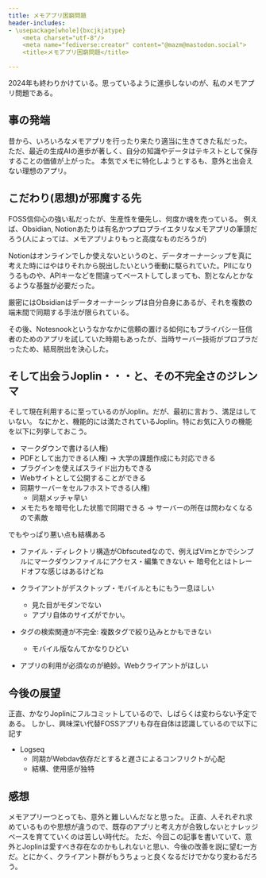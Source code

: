 ```yaml
---
title: メモアプリ困窮問題
header-includes:
- \usepackage[whole]{bxcjkjatype}
	<meta charset="utf-8"/>
	<meta name="fediverse:creator" content="@mazm@mastodon.social">
	<title>メモアプリ困窮問題</title>

---
```


2024年も終わりかけている。思っているように進歩しないのが、私のメモアプリ問題である。

## 事の発端
昔から、いろいろなメモアプリを行ったり来たり適当に生きてきた私だった。
ただ、最近の生成AIの進歩が著しく、自分の知識やデータはテキストとして保存することの価値が上がった。
本気でメモに特化しようとするも、意外と出会えない理想のアプリ。

## こだわり(思想)が邪魔する先
FOSS信仰心の強い私だったが、生産性を優先し、何度か魂を売っている。
例えば、Obsidian, Notionあたりは有名かつプロプライエタリなメモアプリの筆頭だろう(人によっては、メモアプリよりもっと高度なものだろうが)

Notionはオンラインでしか使えないというのと、データオーナーシップを真に考えた時にはやはりそれから脱出したいという衝動に駆られていた。PIIになりうるものや、APIキーなどを間違ってペーストしてしまっても、割となんとかなるような基盤が必要だった。

厳密にはObsidianはデータオーナーシップは自分自身にあるが、それを複数の端末間で同期する手法が限られている。

その後、Notesnookというなかなかに信頼の置ける如何にもプライバシー狂信者のためのアプリを試していた時期もあったが、当時サーバー技術がプロプラだったため、結局脱出を決心した。

## そして出会うJoplin・・・と、その不完全さのジレンマ
そして現在利用するに至っているのがJoplin。だが、最初に言おう、満足はしていない。
なにかと、機能的には満たされているJoplin。特にお気に入りの機能を以下に列挙しておこう。

* マークダウンで書ける(人権)
* PDFとして出力できる(人権) → 大学の課題作成にも対応できる
* プラグインを使えばスライド出力もできる
* Webサイトとして公開することができる
* 同期サーバーをセルフホストできる(人権)
	* 同期メッチャ早い
* メモたちを暗号化した状態で同期できる → サーバーの所在は問わなくなるので素敵

でもやっぱり悪い点も結構ある

* ファイル・ディレクトリ構造がObfscutedなので、例えばVimとかでシンプルにマークダウンファイルにアクセス・編集できない ← 暗号化とはトレードオフな感じはあるけどね
* クライアントがデスクトップ・モバイルともにもう一息ほしい
	* 見た目がモダンでない
	* アプリ自体のサイズがでかい。

* タグの検索関連が不完全: 複数タグで絞り込みとかもできない
	* モバイル版なんてかなりひどい
* アプリの利用が必須なのが絶妙。Webクライアントがほしい


## 今後の展望
正直、かなりJoplinにフルコミットしているので、しばらくは変わらない予定である。
しかし、興味深い代替FOSSアプリも存在自体は認識しているので以下に記す

* Logseq
	* 同期がWebdav依存だとすると遅さによるコンフリクトが心配
	* 結構、使用感が独特

## 感想
メモアプリ一つとっても、意外と難しいんだなと思った。
正直、人それぞれ求めているものや思想が違うので、既存のアプリと考え方が合致しないとナレッジベースを育てていくのは苦しい時代だ。
ただ、今回この記事を書いていて、意外とJoplinは愛すべき存在なのかもしれないと思い、今後の改善を説に望む一方だ。とにかく、クライアント群がもうちょっと良くなるだけでかなり変わるだろう。
